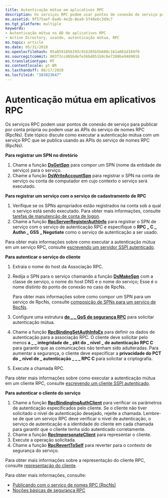 ```yaml
---
title: Autenticação mútua em aplicativos RPC
description: Os serviços RPC podem usar pontos de conexão de serviço para publicar por conta própria ou podem usar as APIs do serviço de nomes RPC (RpcNs).
ms.assetid: 9f575aef-0a4b-4e1b-8ea9-5f40e6c3d9c7
ms.tgt_platform: multiple
keywords:
- Autenticação mútua no AD de aplicativos RPC
- Active Directory, usando, autenticação mútua, RPC
ms.topic: article
ms.date: 05/31/2018
ms.openlocfilehash: 05a8591056293c916205b5b600c1b1a061d169f0
ms.sourcegitcommit: 803f3ccd65bdefe36bd851b9c6e7280be9489016
ms.translationtype: MT
ms.contentlocale: pt-BR
ms.lasthandoff: 08/17/2020
ms.locfileid: "103823647"
---
```

# <a name="mutual-authentication-in-rpc-applications"></a>Autenticação mútua em aplicativos RPC

Os serviços RPC podem usar pontos de conexão de serviço para publicar por conta própria ou podem usar as APIs do serviço de nomes RPC (RpcNs). Este tópico discute como executar a autenticação mútua com um serviço RPC que se publica usando as APIs do serviço de nomes RPC (RpcNs).

**Para registrar um SPN no diretório**

1.  Chame a função [**DsGetSpn**](/windows/desktop/api/Ntdsapi/nf-ntdsapi-dsgetspna) para compor um SPN (nome da entidade de serviço) para o serviço.
2.  Chame a função [**DsWriteAccountSpn**](/windows/desktop/api/Ntdsapi/nf-ntdsapi-dswriteaccountspna) para registrar o SPN na conta de serviço ou conta de computador em cujo contexto o serviço será executado.

**Para registrar um serviço com o serviço de cadastramento de RPC**

1.  Verifique se os SPNs apropriados estão registrados na conta sob a qual o serviço está sendo executado. Para obter mais informações, consulte [tarefas de manutenção de conta de logon](logon-account-maintenance-tasks.md).
2.  Chame a função [**RpcServerRegisterAuthInfo**](/windows/desktop/api/rpcdce/nf-rpcdce-rpcserverregisterauthinfo) para registrar o SPN de serviço com o serviço de autenticação RPC e especifique o **RPC \_ C \_ Authn \_ GSS \_ Negotiate** como o serviço de autenticação a ser usado.

Para obter mais informações sobre como executar a autenticação mútua em um serviço RPC, consulte [escrevendo um servidor SSPI autenticado](/windows/desktop/Rpc/writing-an-authenticated-sspi-server).

**Para autenticar o serviço do cliente**

1.  Extraia o nome do host da Associação RPC.
2.  Redija o SPN para o serviço chamando a função [**DsMakeSpn**](/windows/desktop/api/Dsparse/nf-dsparse-dsmakespna) com a classe de serviço, o nome do host DNS e o nome do serviço; Esse é o nome distinto do ponto de conexão no caso de RpcNs.

    Para obter mais informações sobre como compor um SPN para um serviço de RpcNs, consulte [composição de SPNs para um serviço de RpcNs](composing-spns-for-an-rpcns-service.md).

3.  Configure uma estrutura [**de \_ \_ QoS de segurança RPC**](/windows/desktop/api/rpcdce/ns-rpcdce-rpc_security_qos) para solicitar autenticação mútua.
4.  Chame a função [**RpcBindingSetAuthInfoEx**](/windows/desktop/api/rpcdce/nf-rpcdce-rpcbindingsetauthinfoexa) para definir os dados de autenticação para a associação RPC. O cliente deve solicitar pelo menos **a \_ \_ integridade de \_ pkt do \_ nível \_ de autenticação RPC C** para garantir que as comunicações não tenham sido adulteradas. Para aumentar a segurança, o cliente deve especificar a **privacidade do PCT do \_ nível de \_ autenticação \_ \_ \_ RPC C** para solicitar a criptografia.
5.  Execute a chamada RPC.

Para obter mais informações sobre como executar a autenticação mútua em um cliente RPC, consulte [escrevendo um cliente SSPI autenticado](/windows/desktop/Rpc/writing-an-authenticated-sspi-client).

**Para autenticar o cliente do serviço**

1.  Chame a função [**RpcBindingInqAuthClient**](/windows/desktop/api/rpcdce/nf-rpcdce-rpcbindinginqauthclient) para verificar os parâmetros de autenticação especificados pelo cliente. Se o cliente não tiver solicitado o nível de autenticação desejado, rejeite a chamada. Lembre-se de que um serviço RPC deve verificar o nível de autenticação, o serviço de autenticação e a identidade do cliente em cada chamada para garantir que o cliente tenha sido autenticado corretamente.
2.  Chame a função [**RpcImpersonateClient**](/windows/desktop/api/rpcdce/nf-rpcdce-rpcimpersonateclient) para representar o cliente.
3.  Execute a operação solicitada.
4.  Chame a função [**RpcRevertToSelf**](/windows/desktop/api/rpcdce/nf-rpcdce-rpcreverttoself) para reverter para o contexto de segurança do serviço.

Para obter mais informações sobre a representação do cliente RPC, consulte [representação do cliente](/windows/desktop/Rpc/client-impersonation).

Para obter mais informações, consulte:

-   [Publicando com o serviço de nomes RPC (RpcNs)](publishing-with-the-rpc-name-service-rpcns.md)
-   [Noções básicas de segurança RPC](/windows/desktop/Rpc/rpc-security-essentials)

 

 